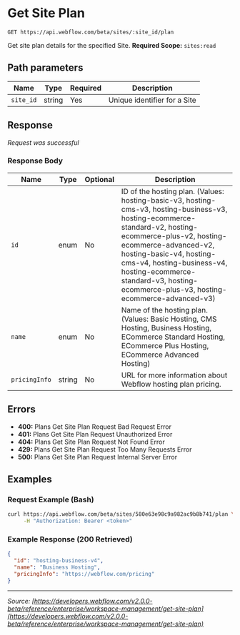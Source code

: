 # Get Site Plan

```
GET https://api.webflow.com/beta/sites/:site_id/plan
```

Get site plan details for the specified Site.
**Required Scope:** `sites:read`


## Path parameters

| Name | Type | Required | Description |
|---|---|---|---|
| `site_id` | string | Yes | Unique identifier for a Site |




## Response

_Request was successful_

### Response Body

| Name | Type | Optional | Description |
|---|---|---|---|
| `id` | enum | No | ID of the hosting plan. (Values: hosting-basic-v3, hosting-cms-v3, hosting-business-v3, hosting-ecommerce-standard-v2, hosting-ecommerce-plus-v2, hosting-ecommerce-advanced-v2, hosting-basic-v4, hosting-cms-v4, hosting-business-v4, hosting-ecommerce-standard-v3, hosting-ecommerce-plus-v3, hosting-ecommerce-advanced-v3) |
| `name` | enum | No | Name of the hosting plan. (Values: Basic Hosting, CMS Hosting, Business Hosting, ECommerce Standard Hosting, ECommerce Plus Hosting, ECommerce Advanced Hosting) |
| `pricingInfo` | string | No | URL for more information about Webflow hosting plan pricing. |




## Errors

* **400:** Plans Get Site Plan Request Bad Request Error
* **401:** Plans Get Site Plan Request Unauthorized Error
* **404:** Plans Get Site Plan Request Not Found Error
* **429:** Plans Get Site Plan Request Too Many Requests Error
* **500:** Plans Get Site Plan Request Internal Server Error




## Examples

### Request Example (Bash)

```bash
curl https://api.webflow.com/beta/sites/580e63e98c9a982ac9b8b741/plan \
     -H "Authorization: Bearer <token>"
```

### Example Response (200 Retrieved)

```json
{
  "id": "hosting-business-v4",
  "name": "Business Hosting",
  "pricingInfo": "https://webflow.com/pricing"
}
```


---
*Source: [https://developers.webflow.com/v2.0.0-beta/reference/enterprise/workspace-management/get-site-plan](https://developers.webflow.com/v2.0.0-beta/reference/enterprise/workspace-management/get-site-plan)*